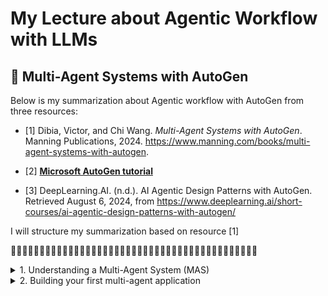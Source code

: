 # My Lecture about Agentic Workflow with LLMs

## 📍 Multi-Agent Systems with AutoGen 



Below is my summarization about Agentic workflow with AutoGen from three resources:
- [1] Dibia, Victor, and Chi Wang. *Multi-Agent Systems with AutoGen*. Manning Publications, 2024. https://www.manning.com/books/multi-agent-systems-with-autogen.

- [2] [**Microsoft AutoGen tutorial**](https://microsoft.github.io/autogen/docs/tutorial/introduction)

- [3] DeepLearning.AI. (n.d.). AI Agentic Design Patterns with AutoGen. Retrieved August 6, 2024, from https://www.deeplearning.ai/short-courses/ai-agentic-design-patterns-with-autogen/


I will structure my summarization based on resource [1]

🌱🌱🌱🌱🌱🌱🌱🌱🌱🌱🌱🌱🌱🌱🌱🌱🌱🌱🌱🌱🌱🌱🌱🌱🌱🌱🌱🌱🌱🌱🌱🌱🌱🌱🌱🌱🌱🌱🌱🌱🌱🌱🌱

<details><summary>
1. Understanding a Multi-Agent System (MAS)</summary>

## Multi-Agent system
- **agent:** entities that can reason, act, communicate and adapt to solve problems
- **A multi-agent system:** group of agents collaborating to solve tasks, each agent has their own abilities (reasoning, acting, communicating, adapting)
- **multi agent system has two core components** which can be driven by a combination of generative AI models, tools, and human input:
  - **agent capabilities:** method by which agents address tasks
    - mechanisms for **reasoning** (planning, deducing, etc. by applying some rules or logic), reasoning can be deductive, inductive, abductive
    - mechanisms for **acting** (utilizing tools)
    - mechanisms for **adapting** (learning, recalling information from memory), adjust their actions, and plans based on changing conditions, new information, or feedback from other agents and humans
  - **agent interactions:** how agents communicate and collaborate to solve tasks
    -  **agent workflows** (how agents are organized or grouped to address tasks, includes properties such as the entry point (how the task is initiated), details for each agent (tools, memory, models), conditions for task success or termination, and the orchestration pattern, workflow can be defined by developer or can be driven by some logic or LLMs )
    -  **agent orchestration** (the sequence in which agents take action as the task progresses, can be deterministic sequence, or sequence that involves agents reasoning over the task state)

![Alt text](image/multi-agent-system.png)

> Picture Reference: *Dibia, Victor, and Chi Wang. *Multi-Agent Systems with AutoGen*. Manning Publications, 2024.*

## Autogen core feature
- **autogen core feature** provides us
![Alt text](image/built-in-agent-classes.png)
> Picture Reference: *Dibia, Victor, and Chi Wang. *Multi-Agent Systems with AutoGen*. Manning Publications, 2024.*
  - **ConversableAgent:** class with methods  1) for sending and receiving messages between agents and  2) for defining how an agent acts on a received message, it includes a set of built-in agent classes

**NOTE** the `UserProxyAgent` and `AssistantAgent` are meant to be shortcuts to avoid writing the `system_message` instructions for the `ConversableAgent` class. They are not suitable for all use cases.


   - **UserProxyAgent**: has default capabilities to execute code and solicit human input, Existing AutoGen examples often create code executor agent using the `UserProxyAgent` class, which is a subclass of `ConversableAgent` with `human_input_mode`=`ALWAYS` and `llm_config`=`False` – it always requests human input for every message and does not use LLM. It also comes with default description field for each of the human_input_mode setting. This class is a convenient short-cut for creating an agent that is intended to be used as a code executor.
      
  - **AssistantAgent**: configured to address tasks using an LLM,  This class is a convenient short-cut for creating an agent that is intended to be used as a code writer and does not execute code, which is a subclass of ConversableAgent with `human_input_mode`=`NEVER` and `code_execution_config`=`False` – it never requests human input and does not use code executor.

see default message of `AssistantAgent`

```py
print("below is DEFAULT_SYSTEM_MESSAGE of AssistantAgent\n")
pprint.pprint(AssistantAgent.DEFAULT_SYSTEM_MESSAGE)
```

```
('You are a helpful AI assistant.\n'
 'Solve tasks using your coding and language skills.\n'
 'In the following cases, suggest python code (in a python coding block) or '
 'shell script (in a sh coding block) for the user to execute.\n'
 '    1. When you need to collect info, use the code to output the info you '
 'need, for example, browse or search the web, download/read a file, print the '
 'content of a webpage or a file, get the current date/time, check the '
 'operating system. After sufficient info is printed and the task is ready to '
 'be solved based on your language skill, you can solve the task by yourself.\n'
 '    2. When you need to perform some task with code, use the code to perform '
 'the task and output the result. Finish the task smartly.\n'
 'Solve the task step by step if you need to. If a plan is not provided, '
 'explain your plan first. Be clear which step uses code, and which step uses '
 'your language skill.\n'
 'When using code, you must indicate the script type in the code block. The '
 'user cannot provide any other feedback or perform any other action beyond '
 "executing the code you suggest. The user can't modify your code. So do not "
 "suggest incomplete code which requires users to modify. Don't use a code "
 "block if it's not intended to be executed by the user.\n"
 'If you want the user to save the code in a file before executing it, put # '
 "filename: <filename> inside the code block as the first line. Don't include "
 'multiple code blocks in one response. Do not ask users to copy and paste the '
 "result. Instead, use 'print' function for the output when relevant. Check "
 'the execution result returned by the user.\n'
 'If the result indicates there is an error, fix the error and output the code '
 'again. Suggest the full code instead of partial code or code changes. If the '
 "error can't be fixed or if the task is not solved even after the code is "
 'executed successfully, analyze the problem, revisit your assumption, collect '
 'additional info you need, and think of a different approach to try.\n'
 'When you find an answer, verify the answer carefully. Include verifiable '
 'evidence in your response if possible.\n'
 'Reply "TERMINATE" in the end when everything is done.\n'
 '    ')
```


- **GroupChatManager** : serves as a container abstraction for enabling interactions between groups of agents



## Basic Example

a setup where two agents converse to solve the task Generate a plot of the stock price of NVIDIA for the last 30 days:

```py
# define LLMs config
llm_config = {"config_list": [{ "model": "gpt-4-turbo-preview"}]}

# (I)
assistant = AssistantAgent(
    name= "assistant", llm_config=llm_config)

# (II)
user_proxy = UserProxyAgent(
    name = "user_proxy",
    code_execution_config={"work_dir": "scratch",
                           "use_docker": True},
    human_input_mode="NEVER",
    is_termination_msg=lambda x: x.get("content", "").rstrip().endswith("TERMINATE")
    )

# (III)
user_proxy.initiate_chat(assistant, message="Plot a chart of NVDA and TESLA stock price change YTD. Save the result to a file named
 chart.png.")

```
- (I) defines an assistant agent which inherits the default system message for an AutoGen assistant agent and has access to an LLM via the specified llm_config parameter
- (II) defines a user proxy agent, which is configured with code writing capabilities (by providing a code_execution_config). Any code generated is written to the specified #directory work_dir and executed in a Docker container. We also define a task termination condition where the task ends when the user_proxy receives a message that #ends with the string TERMINATE
- (III) The user_proxy sends a message to the assistant agent to start the task. The assistant agent then responds with a plan to address the task, code snippets to execute, and any other relevant information. Given that the user_proxy has code execution capabilities, it can execute the code snippets provided by the assistant agent to address the task and share the results back with the assistant agent
</details>

<details><summary>
2. Building your first multi-agent application
</summary>

## Defining agents in code

- `ConversableAgent` class, list of important parameters for the ConversableAgent class are listed below:

    - `system_message`: System message useful for core agent behaviors
    - `is_termination_msg`: Function to determine if a message terminates the conversation
    - `max_consecutive_auto_reply`: Maximum consecutive auto replies
    - `human_input_mode`: Determines when to request human input (e.g., always, never, or just before a task terminates)
    - `function_map`: Mapping names to callable functions. This wraps the OpenAI tool calling functionality
    - `code_execution_config`: Configuration for code execution
    - `llm_config`: Configuration for LLM-based auto replies
 
- `UserProxyAgent`
  - `human_input_mode` set to `ALWAYS`
  - `llm_config` set to `False`
- `AssistantAgent`
  - `human_input_mode` is set by default to `NEVER`
- `GroupChat`
  - An abstraction to enable groups of ConversableAgents to collaborate on a task, with some plumbing to orchestrate their interactions (e.g., determining which agent speaks/acts next), maximum rounds in a conversation, etc.
  - GroupChat is wrapped by a GroupChatManager object which inherits from the ConversableAgent class
  - GroupChat abstraction receives a message, it broadcasts it to all agents, selects the next speaker based on the group chat orchestration policy, enables a turn for the selected speaker, checks for termination conditions, and continues this process until a termination condition is met


## Agent response strategies

- each agent can send or receive messages using the `send` and `receive` methods, to send a message to an agent, its 'receive' method is called
- Several agent response strategies to respond to messages they receive, as listed below:
  - leverage an LLM to generate text or code based on the conversation context, In AutoGen, we can set LLMs configurations in `AssistantAgent`
  - use external tools or APIs to perform specific actions, In AutoGen, the `code_execution_config` parameter can be used to grant an agent access to a code executor,or given access to functions that can be called to address a task
  - use custom logic response, to perform specific actions or tasks that are not covered by generative AI or tools, custom logic can be used to implement task-specific rules, decision-making processes, data processing or transformation, or other specialized tasks
  - use human feedback, enable agents to request input or clarification from human users in cases where the problem is too complex, ambiguous, or inappropriate for the agent to handle without explicit approval, In AutoGen, the 1human_input_mode` parameter can be set when initializing an agent. This setting determines when the agent should request human input, such as always, never, or only before a task terminates

## Controlling Agent Behaviors via a System Message

In AutoGen, the `AssistantAgent` has a default system message designed to guide the agent in generating code to solve a task. It is helpful to review this system message and extend it to fit the specific needs of your application.

```md
You are a helpful AI assistant.
Solve tasks using your coding and language skills.
In the following cases, suggest python code (in a python coding block) or shell script (in a sh coding block) for the user to execute.
1. When you need to collect info, use the code to output the info you need, for example, browse or search the web, download/read a file, print the
content of a webpage or a file, get the current date/time, check the operating system. After sufficient info is printed and the task is
ready to be solved based on your language skill, you can solve the task by yourself.
2. When you need to perform some task with code, use the code to perform the task and output the result. Finish the task smartly.
Solve the task step by step if you need to. If a plan is not provided, explain your plan first. Be clear which step uses code, and which step
uses your language skill. When using code, you must indicate the script type in the code block. The user cannot provide any other feedback or perform any other action
beyond executing the code you suggest. The user can't modify your code. So do not suggest incomplete code which requires users to modify. Don't
use a code block if it's not intended to be executed by the user.

If you want the user to save the code in a file before executing it, put # filename: <filename> inside the code block as the first line. Don't
include multiple code blocks in one response. Do not ask users to copy and paste the result. Instead, use 'print' function for the output when
relevant. Check the execution result returned by the user.

If the result indicates there is an error, fix the error and output the code again. Suggest the full code instead of partial code or code
changes. If the error can't be fixed or if the task is not solved even after the code is executed successfully, analyze the problem, revisit
your assumption, collect additional info you need, and think of a different approach to try.

When you find an answer, verify the answer carefully. Include verifiable
evidence in your response if possible.

Reply "TERMINATE" in the end when everything is done.

```
- The AssistantAgent is configured by default to implicitly generate plans (when none are provided) and create code to solve tasks.
- The system message is used to control task termination behaviors. Specifically, when the Assistant Agent receives a message and, based on the message and conversation history, determines that the task is complete, it will output a TERMINATE string as the last word in its response. This is a common pattern in AutoGen applications.
  

## Defining an Agent Workflow in AutoGen

**Ex:** a simple workflow with two agents: a UserProxyAgent and an AssistantAgent. The UserProxyAgent will act as a stand-in for a user, while the AssistantAgent will serve as a helper agent capable of generating responses using an LLM.

**I) define the UserProxyAgent**
- define a `UserProxyAgent` named user_proxy
- human_input_mode is set to `NEVER`, meaning the agent will not prompt for human input
- The `is_termination_msg` function checks if the last word in the message is "TERMINATE" and returns True if so.

```py
user_proxy = UserProxyAgent(
    name = "user_proxy",
    human_input_mode="NEVER",
    is_termination_msg=lambda x: x.get("content", "").rstrip().endswith("TERMINATE")
    )

```
**II) define the AssistantAgent**

- define an AssistantAgent named assistant
- The agent is configured with an LLM configuration that specifies the model to use (in this case, GPT-4 Turbo Preview)

```py
llm_config = {"config_list": [{ "model": "gpt-4-turbo-preview"}]}
assistant = AssistantAgent(
    name= "assistant", llm_config=llm_config)

```

In this case, if want to use Thai LLM such as Typhoon1.5, scripts should be as below:

```py
llm_config = {
    "config_list": [{"model": "typhoon-v1.5x-70b-instruct",
                    "api_key": "put_you_api_here" ,
                    "base_url": 'https://api.opentyphoon.ai/v1'
                    }],
    "temperature": 0.9,
    "timeout": 300,
}
assistant = AssistantAgent(
    name= "assistant", llm_config=llm_config)
```

**III) start the conversation by sending a message from the UserProxyAgent to the AssistantAgent**

- The `UserProxyAgent` sends a message to the `AssistantAgent` --> `AssistantAgent` generates a response using the LLM --> The response is then sent back to the `UserProxyAgent` --> the task is complete


```py
user_proxy.initiate_chat(assistant, message="What is the height of the Eiffel Tower?")
```

##  Giving agents access to tools

while LLMs excel at generating text, they are severely limited in their ability to correctly address tasks that require extensive computation or information beyond their training data, halluciation often occur from this

Incidentally, we can improve the performance of our agents by giving them access to tools.

**Ex** we will provide the UserProxyAgent with a code executor tool that can execute code generated by the AssistantAgent.

```py
user_proxy = UserProxyAgent(
    name = "user_proxy",
    code_execution_config={"work_dir": "scratch", "use_docker": True},
    human_input_mode="NEVER",
    is_termination_msg=lambda x: x.get("content", "").rstrip().endswith("TERMINATE")
    )

user_proxy.initiate_chat(assistant, message="Plot a chart of NVDA and TESLA
stock price change YTD. Save the result to a file named chart.png.")

```
> In AutoGen, the `code_execution_config` parameter can be used to specify the working directory and whether to use Docker for executing code. By setting the `use_docker` parameter to `True`, the agent can execute code in a secure and isolated environment, reducing the risk of malicious code execution.

## Representing task specific tools to agents

**Example: FUNCTION CALLING (TOOL CALLING) IN LLMS**
> the developer might have a function called get_weather that takes a location and date range as an argument and returns the weather in that location. When the user asks "What is the weather going to be like in San Francisco over the next 4 days?"

- the LLM can generate a function call to `get_weather` with the arguments `location=San Francisco` and `date_range=next 4 days`
- When function calling is enabled, the LLM typically needs a description of the function, the arguments it takes, the expected output and perhaps some examples of how the function is called.
- In return, it provides a structured representation of the function call typically in JSON that can be parsed to call the function.

**Function calling can be broken down into the following steps:**

**I) Function definition:** Define the function that the LLM will call. This includes the function name, description, arguments, and expected output.
**II) Register the function with the LLM (prompt)**  This is simply adding one or more function definitions to the LLM prompt. Most modern LLMs have api parameters (often in JSON) that can be used to present the function to the LLM as part of the prompt. 

In addition there may be settings that (i) force the LLM to always generate a a specific function call, (ii) or automatically select the relevant function based on the task

**III)Generate the function call:** When the LLM receives a message that requires the function, it generates a function call based on the function definition and arguments provided.

**Example: Plot a chart of NVDA and TESLA stock price change YTD. Save the result to a file named chart.png**
- I) define the function that generates images using an LLM

```py
from typing import List
import uuid
import requests
from pathlib import Path
from openai import OpenAI

def generate_and_save_images(query: str, image_size: str = "1024x1024") -> List[str]:
    client = OpenAI()
    response = client.images.generate(model="dall-e-3", prompt=query, n=1, size=image_size)
    saved_files = []
    if response.data:
        for image_data in response.data:
            file_name = str(uuid.uuid4()) + ".png"
            file_path = Path(file_name)
            img_url = image_data.url
            img_response = requests.get(img_url)
            if img_response.status_code == 200:
                with open(file_path, "wb") as img_file:
                    img_file.write(img_response.content)
                    saved_files.append(str(file_path))
    return saved_files

```

- II)  attach this tool to our AssistantAgent such that whenever it addresses a task relevant to generating images, it can call this tool to generate the images, also attach the tool to the UserProxyAgent such that it is aware of the tool and can execute it when needed

```py
from autogen import register_function

# Register the generate_and_save_images function
register_function(
    generate_and_save_images,
    caller=assistant,  # The assistant agent can suggest calls to the
  function
    executor=user_proxy,  # The user proxy agent can execute the
 function call.
    name="generate_and_save_images",  # By default, the function name is used as the tool name.
    description="Generate images using DALL-E",
)

```
## Task termination strategies

- Without a clear definition of task termination, agents may continue to exchange messages indefinitely, leading to inefficiency, resource wastage, or even incorrect task completion
- A solved task is complete (i.e., a set of steps required to solve it have been explored) but a complete task is not necessarily solved
- some strategies for task termination in multi-agent applications:
  -  be instructed to output a TERMINATE string as the last word in its response when it judges the task to be complete, `is_termination_msg` : This condition can trigger termination if the received message satisfies a particular condition, e.g., it contains the word “TERMINATE”. can customize this condition using the is_terminate_msg argument in the constructor of the ConversableAgent class.

```py

agent1 = ConversableAgent(
    "agent1",
    system_message="Your name is agent1 and you are a part of a duo of comedians.",
    llm_config={"config_list": [{"model": "gpt-4", "temperature": 0.7, "api_key": os.environ.get("OPENAI_API_KEY")}]},
    human_input_mode="NEVER",  # Never ask for human input.
    is_termination_msg=lambda msg: "good bye" in msg["content"].lower(),
)

result = agent1.initiate_chat(agent2, message="agent2, tell me a joke and then say the words GOOD BYE.")

```

```
agent1 (to agent2):

agent2, tell me a joke and then say the words GOOD BYE.

--------------------------------------------------------------------------------
agent2 (to agent1):

Why don't scientists trust atoms?

Because they make up everything!

GOOD BYE!

--------------------------------------------------------------------------------
```

 
  -  configuring rules that terminate the conversation after some set budget of resources has elapsed e.g., number of messages exchanged, time elapsed, LLM tokens consumed etc. This strategy is useful when the task is expected to be completed within a certain budget of resources and exceeding this budget is representative of a potential failure mode.
    -  used the `max_turns` parameter to limit the number of turns
   
```py

      result = agent1.initiate_chat(agent2, message="agent2, tell me a joke.", max_turns=2)

      # agent1 --> agent2, agent2 --> agent1, agent1 --> agent2, agent2 --> agent1
```


   - `max_consecutive_auto_reply` parameter that specifies the maximum number of times the sender can reply


```py

    agent1 = ConversableAgent(
    "agent1",
    system_message="Your name is Joe and you are a part of a duo of comedians.",
    llm_config={"config_list": [{"model": "gpt-4", "temperature": 0.7, "api_key": os.environ.get("OPENAI_API_KEY")}]},
    human_input_mode="NEVER",  # Never ask for human input.
    max_consecutive_auto_reply=1,  # Limit the number of consecutive auto-replies.
)

result = agent1.initiate_chat(agent2, message="agent1, tell me a joke.")

# agent1 --> agent2, agent2 --> agent1, agent1 --> agent2, agent2 --> agent1 (agent1 can reply once, not include initial chat)

```

 -  include custom logic that inspects task state, or may be a human-in-the-loop, for this The actual termination depends on the `human_input_mode` argument of the ConversableAgent class.
      - when mode is `NEVER` the termination conditions above will end the conversations
      - when mode is `ALWAYS` or `TERMINATE` , it will not terminate immediately
   
 
## Beyond Two Agents - Orchestrating Teams of Agents

Example: we create
- an `ArtPlanner` that extends the theme into a detailed plan
- an `ArtStyleSelector` that suggests relevant styles and artists
- an `ArtConceptualizer` that creates detailed conceptual descriptions
- an `ArtCataloguer` that generates the exhibition catalog
Each agent can be configured with the appropriate tools and LLMs to solve their specific subtask.

- **I) We define four agents: art_director, style_director, conceptualizer, and cataloguer.
  Each agent is configured with a specific system message that guides its behavior**
```py
from autogen import AssistantAgent, UserProxyAgent, GroupChat, GroupChatManager,register_function

art_director = AssistantAgent(
    name= "art_director", llm_config=llm_config,
    system_message="You are a helpful assistant that is a highly skilled
art director. Given a general description of an art project or theme,
your goal is to provide a detailed and creative plan that develops the
provided description into a very high quality art exhibition. Your plan
should include details on the intended location, the layout of the
exhibition, the experience of the users as they engage etc.")

style_director = AssistantAgent(
    name= "style_director", llm_config=llm_config,
    system_message="You are a helpful assistant that is a highly skilled
art style director. Given a general description of an exhibition plan
provided by the art director, your goal is to design a well thought
out list of 5  art styles and artists that would be relevant to the
exhibition. Each style should be accompanied by a detailed rationale
and grounded in the context of the exhibition plan e.g. via location,
history etc.")

conceptualizer = AssistantAgent(
    name= "conceptualizer", llm_config=llm_config,
    system_message="You are a helpful assistant that is a highly skilled
art conceptualizer. Given a general description of an exhibition plan
 and a list of art styles and artists provided by the style director,
your goal is to create highly detailed conceptual descriptions for 5
art pieces that will be included in the exhibition. Each description
should be unique and should be grounded in the context of the
exhibition plan and the selected art styles. Each art piece should
have a title, a detailed description and some aspirational goals for
the viewer experience. Finally, you should generate an image of each
art piece.")

cataloguer = AssistantAgent(
    name= "cataloguer", llm_config=llm_config,
    system_message="You are a helpful assistant that is a highly skilled
art cataloguer. Given a general description of an exhibition plan, a
list of art styles and artists and detailed conceptual descriptions
for 5 art pieces provided by the conceptualizer, your goal is to create
a detailed exhibition catalog that describes the exhibition, the art
pieces, the artists and the styles. Your catalog should be detailed,
well written and should be suitable for publication. It should include
a cover page, a table of contents, a detailed description of the
exhibition, pictures of each of the art pieces, and the styles. When
all of this is completed, save the catalog as a well formatted and
designed PDF file.")
```
- **II) The user_proxy agent is configured to execute code and not prompt for human input.**
```py

user_proxy = UserProxyAgent(
    name = "user_proxy",
    code_execution_config={"work_dir":
                           "data/scratch",
                           "use_docker": False},
    human_input_mode="NEVER",
    is_termination_msg = lambda x: x.get("content", "").rstrip().endswith("TERMINATE") if x.get("content") else False,
    )
```

- **III) We also register the generate_and_save_images function as a tool for the conceptualizer agent, giving it the ability to generate images.**

```py

register_function(
    generate_and_save_images,
    caller=conceptualizer,  # The assistant agent can suggest calls to the function
    executor=user_proxy,  # The user proxy agent can execute the function call.
    name="generate_and_save_images",  # By default, the function name is used as the tool name.
    description="Generate images using DALL-E",
)
```
- **IV) The GroupChat abstraction orchestrates the conversation between the agents and selecting the next speaker based on the auto speaker selection method - i.e., at each step in the conversation, the group chat manager (driven by an LLM) determines the next agent to speak based on the state of the task, the description of each agent, and the task to be solved.**

```py
groupchat = GroupChat(agents=[art_director, style_director, conceptualizer, cataloguer, user_proxy], messages=[], speaker_selection_method="auto" )
groupchat_manager =  GroupChatManager(groupchat=groupchat, llm_config=llm_config)

```

- **V) start a conversation between the UserProxyAgent and the GroupChatManager to kick off the art exhibition planning process**
  
```py
user_proxy.initiate_chat(groupchat_manager, message="Plan an art exhibition with the theme 'Nature and Technology'.")
```

## Multi-Agent Orchestration Strategies

this is about `speaker_selection_method` parameter in the `GroupChat` abstraction
- **LLM Based Orchestration:** `speaker_selection_method` = `auto`,leverages large language models to determine which agent should take the next action based on the context and state of the ongoing task
  - **Pro:** useful for complex, unstructured tasks where predefined rules may not suffice
  - **Con:**
    -  demands significant computational resources and the performance quality may be contingent on the capability of the LLM
    -  risk of unpredictability as the model might produce unexpected outputs, making debugging and validation more challenging

- **Sequential Orchestration:** `speaker_selection_method` = `round_robin`, This strategy involves a predefined sequential order in which agents will act (may not include loops or any conditional branching capabilities)
  - **Pro:** simpler to debug and validate the process
  - **Con:** can be a drawback in scenarios where the task is dynamic or interdependent. Each agent may need information from others that could be more readily available if acting out of sequence, leading to inefficiency or missed opportunities for optimization


- **Random Orchestration:** `speaker_selection_method` = `random`, next agent to act is selected at random, This approach is typically used as a baseline for comparison with other strategies.
  - **Pro:** be useful for tasks where the order of actions is not critical or when the task is highly parallelizable
  - **Con:** the potential for inefficiency, as necessary steps might be delayed or skipped over in the randomness. This lack of structure can also make it difficult to track progress and debug issues, and it may lead to suboptimal use of resources as agents may end up working on irrelevant tasks or duplicating efforts
  
- **Graph Based Orchestration:** `speaker_selection_method` = `auto`, and a dictionary representing the orchestration graph `allowed_or_disallowed_speaker_transitions` is passed in as an argument, the developer defines a graph that encodes valid transitions between agents based on the task requirements. The graph can represent dependencies between agents, parallel actions, and termination conditions
  - **Pro:** useful for complex tasks with multiple interdependent steps
  - **Con:** setting up and maintaining the graph can be time-consuming, and changes to the task structure may require significant modifications to the graph

## Memory in agent
agents can maintain memory in two ways as shown in figure below: 

1. short-term memory via in-memory lists or metadata databases, typically implemented as a message history list that stores the last N messages (and actions) exchanged between agents. The history list is updated with each new message/action and is part of the prompt that is passed to the LLM model to generate agent responses.
In AutoGen, we can simulate additions to an agent’s history object by calling their send method without requesting a reply i.e. a silent send.

```py
history = [
    {"role": "user", "content": "What is the height of the Eiffel Tower?"},
    {"role": "assistant", "content": "The height of the Eiffel Tower is
324 meters."},
]
for message in history:
    if message["role"] == "user":
        user_proxy.send(message=message, request_reply=False)
    else:
        assistant.send(message=message, request_reply=False)

#AssistantAgent will use the history list to provide a contextually relevant response to the question
user_proxy.initiate_chat(assistant, message="When was it built?")
```

3.  long-term memory via vector databases, A common pattern adopted in implementing long term memory is retrieval augmented generation where data (across multiple modalities) is first converted to a fixed length vector representation and stored in a vector database.



![Alt text](image/Agent-Memory.png)
> Picture Reference: *Dibia, Victor, and Chi Wang. *Multi-Agent Systems with AutoGen*. Manning Publications, 2024.*


## Allowing Human Feedback in Agents

![Alt text](image/human_in_agent.png)

> Microsoft. (n.d.). Allowing Human Feedback in Agents. Retrieved August 6, 2024, from https://microsoft.github.io/autogen/docs/tutorial/human-in-the-loop

**The mode is specified through the `human_input_mode` argument of the ConversableAgent. The three modes are:**

- `NEVER` : human input is never requested, the termination conditions(message-based termination condition) are used to terminate. This mode is useful when you want your agents to act fully autonomously

**Example**

```py

import os

from autogen import ConversableAgent

agent_with_number = ConversableAgent(
    "agent_with_number",
    system_message="You are playing a game of guess-my-number. You have the "
    "number 53 in your mind, and I will try to guess it. "
    "If I guess too high, say 'too high', if I guess too low, say 'too low'. ",
    llm_config={"config_list": [{"model": "gpt-4", "api_key": os.environ["OPENAI_API_KEY"]}]},
    is_termination_msg=lambda msg: "53" in msg["content"],  # terminate if the number is guessed by the other agent
    human_input_mode="NEVER",  # never ask for human input
)

agent_guess_number = ConversableAgent(
    "agent_guess_number",
    system_message="I have a number in my mind, and you will try to guess it. "
    "If I say 'too high', you should guess a lower number. If I say 'too low', "
    "you should guess a higher number. ",
    llm_config={"config_list": [{"model": "gpt-4", "api_key": os.environ["OPENAI_API_KEY"]}]},
    human_input_mode="NEVER",
)

result = agent_with_number.initiate_chat(
    agent_guess_number,
    message="I have a number between 1 and 100. Guess it!",
)
```
```agent_with_number (to agent_guess_number):

I have a number between 1 and 100. Guess it!

--------------------------------------------------------------------------------
agent_guess_number (to agent_with_number):

Is it 50?

--------------------------------------------------------------------------------
agent_with_number (to agent_guess_number):

Too low.

--------------------------------------------------------------------------------
agent_guess_number (to agent_with_number):

Is it 75?

--------------------------------------------------------------------------------
agent_with_number (to agent_guess_number):

Too high.

--------------------------------------------------------------------------------
agent_guess_number (to agent_with_number):

Is it 63?

--------------------------------------------------------------------------------
agent_with_number (to agent_guess_number):

Too high.

--------------------------------------------------------------------------------
agent_guess_number (to agent_with_number):

Is it 57?

--------------------------------------------------------------------------------
agent_with_number (to agent_guess_number):

Too high.

--------------------------------------------------------------------------------
agent_guess_number (to agent_with_number):

Is it 54?

--------------------------------------------------------------------------------
agent_with_number (to agent_guess_number):

Too high.

--------------------------------------------------------------------------------
agent_guess_number (to agent_with_number):

Is it 52?

--------------------------------------------------------------------------------
agent_with_number (to agent_guess_number):

Too low.

--------------------------------------------------------------------------------
agent_guess_number (to agent_with_number):

Is it 53?

--------------------------------------------------------------------------------
```
  
- `TERMINATE` (default): human input is only requested when a termination condition is met. Note that in this mode if the human chooses to intercept and reply, the conversation continues and the counter used by max_consecutive_auto_reply is reset.

**Ex** playing the same game again, but this time the guessing agent will only have two chances to guess the number, and if it fails, the human will be asked to provide feedback, and the guessing agent gets two more chances. If the correct number is guessed eventually, the conversation will be terminated.

```py
agent_with_number = ConversableAgent(
    "agent_with_number",
    system_message="You are playing a game of guess-my-number. "
    "In the first game, you have the "
    "number 53 in your mind, and I will try to guess it. "
    "If I guess too high, say 'too high', if I guess too low, say 'too low'. ",
    llm_config={"config_list": [{"model": "gpt-4", "api_key": os.environ["OPENAI_API_KEY"]}]},
    max_consecutive_auto_reply=1,  # maximum number of consecutive auto-replies before asking for human input
    is_termination_msg=lambda msg: "53" in msg["content"],  # terminate if the number is guessed by the other agent
    human_input_mode="TERMINATE",  # ask for human input until the game is terminated
)

agent_guess_number = ConversableAgent(
    "agent_guess_number",
    system_message="I have a number in my mind, and you will try to guess it. "
    "If I say 'too high', you should guess a lower number. If I say 'too low', "
    "you should guess a higher number. ",
    llm_config={"config_list": [{"model": "gpt-4", "api_key": os.environ["OPENAI_API_KEY"]}]},
    human_input_mode="NEVER",
)

result = agent_with_number.initiate_chat(
    agent_guess_number,
    message="I have a number between 1 and 100. Guess it!",
)
```

```
agent_with_number (to agent_guess_number):

I have a number between 1 and 100. Guess it!

--------------------------------------------------------------------------------
agent_guess_number (to agent_with_number):

Is it 50?

--------------------------------------------------------------------------------

>>>>>>>> USING AUTO REPLY...
agent_with_number (to agent_guess_number):

Too low.

--------------------------------------------------------------------------------
agent_guess_number (to agent_with_number):

Is it 75?

--------------------------------------------------------------------------------
agent_with_number (to agent_guess_number):

It is too high my friend. 

--------------------------------------------------------------------------------
agent_guess_number (to agent_with_number):

Is it 60?

--------------------------------------------------------------------------------

>>>>>>>> USING AUTO REPLY...
agent_with_number (to agent_guess_number):

Too high.

--------------------------------------------------------------------------------
agent_guess_number (to agent_with_number):

Is it 55?

--------------------------------------------------------------------------------
agent_with_number (to agent_guess_number):

still too high, but you are very close.

--------------------------------------------------------------------------------
agent_guess_number (to agent_with_number):

Is it 52?

--------------------------------------------------------------------------------

>>>>>>>> USING AUTO REPLY...
agent_with_number (to agent_guess_number):

Too low.

--------------------------------------------------------------------------------
agent_guess_number (to agent_with_number):

Is it 54?

--------------------------------------------------------------------------------
agent_with_number (to agent_guess_number):

Almost there! 

--------------------------------------------------------------------------------
agent_guess_number (to agent_with_number):

Is it 53?

--------------------------------------------------------------------------------
```
Each time after one auto-reply from the agent with the number, the human was asked to provide feedback. as you can see on these messages from human
- When the agent guessed “74”, the human said “It is too high my friend.”
- When the agent guessed “55”, the human said “still too high, but you are very close.”
- When the agent guessed “54”, the human said “Almost there!”

Once the human provided feedback, the counter was reset. The conversation was terminated after the agent correctly guessed “53”.




- `ALWAYS` : human input is always requested and the human can choose to skip and trigger an auto-reply, intercept and provide feedback, or terminate the conversation. Note that in this mode termination based on `max_consecutive_auto_reply` is ignored.

```py
human_proxy = ConversableAgent(
    "human_proxy",
    llm_config=False,  # no LLM used for human proxy
    human_input_mode="ALWAYS",  # always ask for human input
)

# Start a chat with the agent with number with an initial guess.
result = human_proxy.initiate_chat(
    agent_with_number,  # this is the same agent with the number as before
    message="10",
)
```

```
human_proxy (to agent_with_number):

10

--------------------------------------------------------------------------------
agent_with_number (to human_proxy):

Too low.

--------------------------------------------------------------------------------
human_proxy (to agent_with_number):

79

--------------------------------------------------------------------------------
agent_with_number (to human_proxy):

Too high.

--------------------------------------------------------------------------------
human_proxy (to agent_with_number):

76

--------------------------------------------------------------------------------
agent_with_number (to human_proxy):

Too high.

--------------------------------------------------------------------------------
human_proxy (to agent_with_number):

I give up

--------------------------------------------------------------------------------
agent_with_number (to human_proxy):

That's okay! The number I was thinking of was 53.

--------------------------------------------------------------------------------
```


</details>



